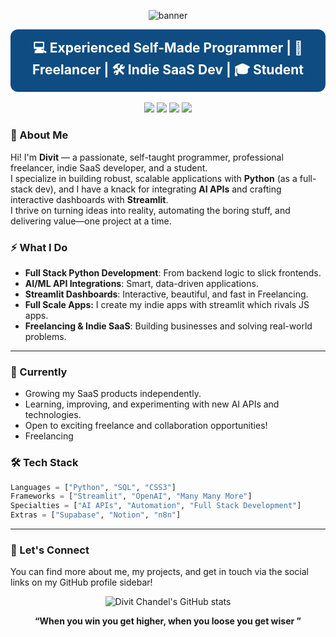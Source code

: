 <!-- Banner (customized: light blue background, white text) -->
<p align="center">
  <img src="https://capsule-render.vercel.app/api?type=wave&color=7ecbff&height=220&section=header&text=Hi%20there!%20I'm%20Divit%20👋&fontSize=40&fontColor=ffffff&animation=twinkling" alt="banner"/>
</p>

<!-- Main heading: blue background, white text -->
<h2 align="center" style="background-color:#0f4c81; color:#fff; padding:15px; border-radius:12px; margin-top:0;">
  💻 Experienced Self-Made Programmer | 🚀 Freelancer | 🛠️ Indie SaaS Dev | 🎓 Student
</h2>

<p align="center">
  <img src="https://img.shields.io/badge/Python-3670A0?style=for-the-badge&logo=python&logoColor=ffdd54"/>
  <img src="https://img.shields.io/badge/AI%20APIs-black?style=for-the-badge&logo=openai&logoColor=white"/>
  <img src="https://img.shields.io/badge/Streamlit-FF4B4B?style=for-the-badge&logo=streamlit&logoColor=white"/>
  <img src="https://img.shields.io/badge/Freelancer-29B2FE?style=for-the-badge&logo=freelancer&logoColor=white"/>
</p>

### 👋 About Me

Hi! I'm **Divit** — a passionate, self-taught programmer, professional freelancer, indie SaaS developer, and a student.  
I specialize in building robust, scalable applications with **Python** (as a full-stack dev), and I have a knack for integrating **AI APIs** and crafting interactive dashboards with **Streamlit**.  
I thrive on turning ideas into reality, automating the boring stuff, and delivering value—one project at a time.

### ⚡️ What I Do

- **Full Stack Python Development**: From backend logic to slick frontends.
- **AI/ML API Integrations**: Smart, data-driven applications.
- **Streamlit Dashboards**: Interactive, beautiful, and fast in Freelancing.
- **Full Scale Apps:** I create my indie apps with streamlit which rivals JS apps. 
- **Freelancing & Indie SaaS**: Building businesses and solving real-world problems.

---

### 🌱 Currently

- Growing my SaaS products independently.
- Learning, improving, and experimenting with new AI APIs and technologies.
- Open to exciting freelance and collaboration opportunities!
- Freelancing

### 🛠️ Tech Stack

```python
Languages = ["Python", "SQL", "CSS3"]
Frameworks = ["Streamlit", "OpenAI", "Many Many More"]
Specialties = ["AI APIs", "Automation", "Full Stack Development"]
Extras = ["Supabase", "Notion", "n8n"]
```

---

### 🤝 Let's Connect

You can find more about me, my projects, and get in touch via the social links on my GitHub profile sidebar!

<p align="center">
  <img src="https://github-readme-stats.vercel.app/api?username=divit-chandel&show_icons=true&theme=github_dark" alt="Divit Chandel's GitHub stats" />
</p>

<p align="center">
  <b>“When you win you get higher, when you loose you get wiser ”</b>
</p>
